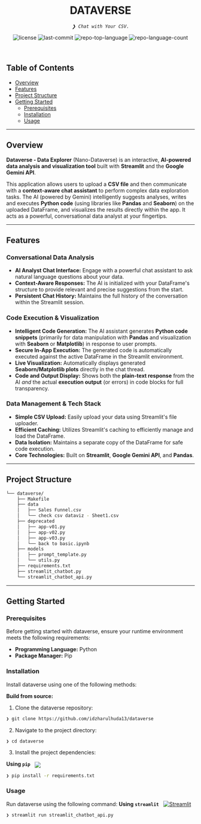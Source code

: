 <p align="center"><h1 align="center">DATAVERSE</h1></p>
<p align="center">
	<em><code>❯ Chat with Your CSV.</code></em>
</p>
<p align="center">
	<img src="https://img.shields.io/github/license/idzharulhuda13/dataverse?style=default&logo=opensourceinitiative&logoColor=white&color=0080ff" alt="license">
	<img src="https://img.shields.io/github/last-commit/idzharulhuda13/dataverse?style=default&logo=git&logoColor=white&color=0080ff" alt="last-commit">
	<img src="https://img.shields.io/github/languages/top/idzharulhuda13/dataverse?style=default&color=0080ff" alt="repo-top-language">
	<img src="https://img.shields.io/github/languages/count/idzharulhuda13/dataverse?style=default&color=0080ff" alt="repo-language-count">
</p>
<p align="center"><!-- default option, no dependency badges. -->
</p>
<p align="center">
	<!-- default option, no dependency badges. -->
</p>
<br>

##  Table of Contents

- [ Overview](#overview)
- [ Features](#features)
- [ Project Structure](#project-structure)
- [ Getting Started](#getting-started)
  - [ Prerequisites](#prerequisites)
  - [ Installation](#installation)
  - [ Usage](#usage)

---

##  Overview

**Dataverse - Data Explorer** (Nano-Dataverse) is an interactive, **AI-powered data analysis and visualization tool** built with **Streamlit** and the **Google Gemini API**.

This application allows users to upload a **CSV file** and then communicate with a **context-aware chat assistant** to perform complex data exploration tasks. The AI (powered by Gemini) intelligently suggests analyses, writes and executes **Python code** (using libraries like **Pandas** and **Seaborn**) on the uploaded DataFrame, and visualizes the results directly within the app. It acts as a powerful, conversational data analyst at your fingertips.

---

##  Features

### Conversational Data Analysis
* **AI Analyst Chat Interface:** Engage with a powerful chat assistant to ask natural language questions about your data.
* **Context-Aware Responses:** The AI is initialized with your DataFrame's structure to provide relevant and precise suggestions from the start.
* **Persistent Chat History:** Maintains the full history of the conversation within the Streamlit session.

### Code Execution & Visualization
* **Intelligent Code Generation:** The AI assistant generates **Python code snippets** (primarily for data manipulation with **Pandas** and visualization with **Seaborn** or **Matplotlib**) in response to user prompts.
* **Secure In-App Execution:** The generated code is automatically executed against the active DataFrame in the Streamlit environment.
* **Live Visualization:** Automatically displays generated **Seaborn/Matplotlib plots** directly in the chat thread.
* **Code and Output Display:** Shows both the **plain-text response** from the AI *and* the actual **execution output** (or errors) in code blocks for full transparency.

### Data Management & Tech Stack
* **Simple CSV Upload:** Easily upload your data using Streamlit's file uploader.
* **Efficient Caching:** Utilizes Streamlit's caching to efficiently manage and load the DataFrame.
* **Data Isolation:** Maintains a separate copy of the DataFrame for safe code execution.
* **Core Technologies:** Built on **Streamlit**, **Google Gemini API**, and **Pandas**.

---

##  Project Structure

```sh
└── dataverse/
    ├── Makefile
    ├── data
    │   ├── Sales Funnel.csv
    │   └── check csv dataviz - Sheet1.csv
    ├── deprecated
    │   ├── app-v01.py
    │   ├── app-v02.py
    │   ├── app-v03.py
    │   └── back to basic.ipynb
    ├── models
    │   ├── prompt_template.py
    │   └── utils.py
    ├── requirements.txt
    ├── streamlit_chatbot.py
    └── streamlit_chatbot_api.py
```

---
##  Getting Started

###  Prerequisites

Before getting started with dataverse, ensure your runtime environment meets the following requirements:

- **Programming Language:** Python
- **Package Manager:** Pip


###  Installation

Install dataverse using one of the following methods:

**Build from source:**

1. Clone the dataverse repository:
```sh
❯ git clone https://github.com/idzharulhuda13/dataverse
```

2. Navigate to the project directory:
```sh
❯ cd dataverse
```

3. Install the project dependencies:


**Using `pip`** &nbsp; [<img align="center" src="https://img.shields.io/badge/Pip-3776AB.svg?style={badge_style}&logo=pypi&logoColor=white" />](https://pypi.org/project/pip/)

```sh
❯ pip install -r requirements.txt
```




###  Usage
Run dataverse using the following command:
**Using `streamlit`** &nbsp; [![Streamlit](https://img.shields.io/badge/-Streamlit-FF4B4B?style=for-the-badge&logo=streamlit&logoColor=white)](https://streamlit.io/)


```sh
❯ streamlit run streamlit_chatbot_api.py
```
